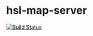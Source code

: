 # hsl-map-server
[![Build Status](https://travis-ci.org/HSLdevcom/hsl-map-server.svg?branch=master)](https://travis-ci.org/HSLdevcom/hsl-map-server)
